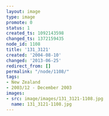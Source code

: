 ```yaml
---
layout: image
type: image
promote: 0
status: 1
created_ts: 1092143598
changed_ts: 1372159435
node_id: 1108
title: '131_3121'
created: '2004-08-10'
changed: '2013-06-25'
redirect_from: []
permalink: "/node/1108/"
tags:
- New Zealand
- 2003/12 - December 2003
images:
- src: image/images/131_3121-1108.jpg
  name: 131_3121-1108.jpg
---
```


